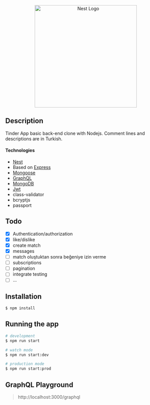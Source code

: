 <p align="center">
  <a href="http://nestjs.com/" target="blank"><img src="https://nestjs.com/img/logo_text.svg" width="320" alt="Nest Logo" /></a>
</p>

## Description

Tinder App basic back-end clone with Nodejs.
Comment lines and descriptions are in Turkish.

#### Technologies

- [Nest](https://github.com/nestjs/nest)
- Based on [Express](https://expressjs.com/)
- [Mongoose](https://mongoosejs.com/)
- [GraphQL](https://graphql.org/)
- [MongoDB](https://www.mongodb.com/)
- [Jwt](https://jwt.io/)
- class-validator
- bcryptjs
- passport

## Todo

- [x] Authentication/authorization
- [x] like/dislike
- [x] create match
- [x] messages
- [ ] match oluştuktan sonra beğeniye izin verme
- [ ] subscriptions
- [ ] pagination
- [ ] integrate testing
- [ ] ...

## Installation

```bash
$ npm install
```

## Running the app

```bash
# development
$ npm run start

# watch mode
$ npm run start:dev

# production mode
$ npm run start:prod
```

## GraphQL Playground

> http://localhost:3000/graphql
